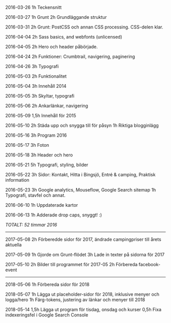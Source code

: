 
2016-03-26
1h  Teckensnitt

2016-03-27
1h  Grunt
2h  Grundläggande struktur

2016-03-31
2h  Grunt: PostCSS och annan CSS processing. CSS-delen klar.

2016-04-04
2h Sass basics, and webfonts (unlicensed)

2016-04-05
2h Hero och header påbörjade.

2016-04-24
2h Funktioner: Crumbtrail, navigering, paginering

2016-04-26
3h Typografi

2016-05-03
2h Funktionalitet

2016-05-04
3h Innehåll 2014

2016-05-05
3h Skyltar, typografi

2016-05-06
2h Ankarlänkar, navigering

2016-05-09
1,5h Innehåll för 2015

2016-05-10
2h Städa upp och snygga till för påsyn
1h Riktiga blogginlägg

2016-05-16
3h Program 2016

2016-05-17
3h Foton

2016-05-18
3h Header och hero

2016-05-21
5h Typografi, styling, bilder

2016-05-22
3h Sidor: Kontakt, Hitta i Bingsjö, Entré & camping, Praktisk information

2016-05-23
3h Google analytics, Mouseflow, Google Search sitemap
1h Typografi, stavfel och annat.

2016-06-10
1h Uppdaterade kartor

2016-06-13
1h Adderade drop caps, snyggt! :)

_TOTALT: 52 timmar 2016_

----


2017-05-08
2h Förberedde sidor för 2017, ändrade campingpriser till årets aktuella

2017-05-09
1h Gjorde om Grunt-flödet
3h Lade in texter på sidorna för 2017

2017-05-10
2h Bilder till programmet för 2017-05
2h Förbereda facebook-event

----

2018-05-06
1h Förbereda sidor för 2018

2018-05-07
1h Lägga ut placeholder-sidor för 2018, inklusive menyer och logga/hero
1h Färg-tokens, justering av länkar och menyer till 2018

2018-05-14
1,5h Lägga ut program för tisdag, onsdag och kurser
0,5h Fixa indexeringsfel i Google Search Console
